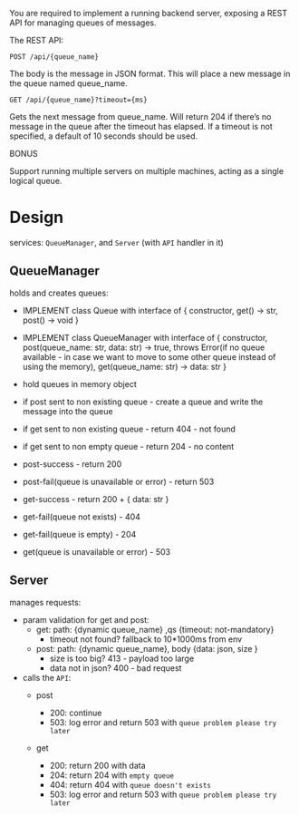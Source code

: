 You are required to implement a running backend server, exposing a REST API for managing queues of messages.

The REST API:


`POST /api/{queue_name}`
 
The body is the message in JSON format.
This will place a new message in the queue named queue_name.

`GET /api/{queue_name}?timeout={ms}`

Gets the next message from queue_name.
Will return 204 if there’s no message in the queue after the timeout has elapsed.
If a timeout is not specified, a default of 10 seconds should be used.


BONUS

Support running multiple servers on multiple machines, acting as a single logical queue.






# Design
services: `QueueManager`,  and `Server` (with `API` handler in it)

## QueueManager
holds and creates queues:
* IMPLEMENT class Queue with interface of {
    constructor,
    get() -> str, 
    post() -> void
}
* IMPLEMENT class QueueManager with interface of {
    constructor, 
    post(queue_name: str, data: str) -> true, throws Error(if no queue available - in case we want to move to some other queue instead of using the memory), 
    get(queue_name: str) ->  data: str }

* hold queues in memory object
* if post sent to non existing queue - create a queue and write the message into the queue
* if get sent to non existing queue - return 404 - not found
* if get sent to non empty queue - return 204 - no content

* post-success - return 200
* post-fail(queue is unavailable or error) - return 503

* get-success - return 200 + { data: str }
* get-fail(queue not exists) - 404
* get-fail(queue is empty) - 204 
* get(queue is unavailable or error) - 503

## Server
manages requests:
* param validation for get and post:
    * get: path: {dynamic queue_name} ,qs {timeout: not-mandatory} 
        * timeout not found? fallback to 10*1000ms from env
    * post:  path: {dynamic queue_name}, body {data: json, size }
        * size is too big? 413 - payload too large
        * data not in json? 400 - bad request
* calls the `API`:
    * post
        * 200: continue
        * 503: log error and return 503 with `queue problem please try later`

    * get
        * 200: return 200 with data
        * 204: return 204 with `empty queue`
        * 404: return 404 with `queue doesn't exists`
        * 503: log error and return 503 with `queue problem please try later`
